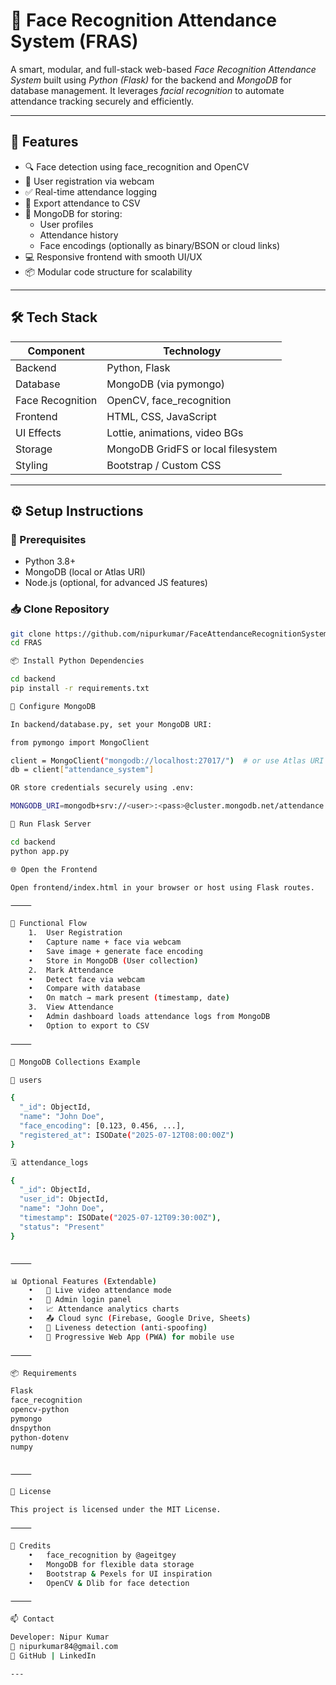 # 🧠 Face Recognition Attendance System (FRAS)

A smart, modular, and full-stack web-based _Face Recognition Attendance System_ built using _Python (Flask)_ for the backend and _MongoDB_ for database management. It leverages _facial recognition_ to automate attendance tracking securely and efficiently.

---

## 🚀 Features

- 🔍 Face detection using face_recognition and OpenCV
- 📸 User registration via webcam
- ✅ Real-time attendance logging
- 📅 Export attendance to CSV
- 🧠 MongoDB for storing:
  - User profiles
  - Attendance history
  - Face encodings (optionally as binary/BSON or cloud links)
- 💻 Responsive frontend with smooth UI/UX
- 📦 Modular code structure for scalability

---

## 🛠 Tech Stack

| Component        | Technology                         |
| ---------------- | ---------------------------------- |
| Backend          | Python, Flask                      |
| Database         | MongoDB (via pymongo)              |
| Face Recognition | OpenCV, face_recognition           |
| Frontend         | HTML, CSS, JavaScript              |
| UI Effects       | Lottie, animations, video BGs      |
| Storage          | MongoDB GridFS or local filesystem |
| Styling          | Bootstrap / Custom CSS             |

---

## ⚙ Setup Instructions

### 🔧 Prerequisites

- Python 3.8+
- MongoDB (local or Atlas URI)
- Node.js (optional, for advanced JS features)

### 📥 Clone Repository

```bash
git clone https://github.com/nipurkumar/FaceAttendanceRecognitionSystem.git
cd FRAS

📦 Install Python Dependencies

cd backend
pip install -r requirements.txt

🔌 Configure MongoDB

In backend/database.py, set your MongoDB URI:

from pymongo import MongoClient

client = MongoClient("mongodb://localhost:27017/")  # or use Atlas URI
db = client["attendance_system"]

OR store credentials securely using .env:

MONGODB_URI=mongodb+srv://<user>:<pass>@cluster.mongodb.net/attendance

🚀 Run Flask Server

cd backend
python app.py

🌐 Open the Frontend

Open frontend/index.html in your browser or host using Flask routes.

⸻

🧪 Functional Flow
	1.	User Registration
	•	Capture name + face via webcam
	•	Save image + generate face encoding
	•	Store in MongoDB (User collection)
	2.	Mark Attendance
	•	Detect face via webcam
	•	Compare with database
	•	On match → mark present (timestamp, date)
	3.	View Attendance
	•	Admin dashboard loads attendance logs from MongoDB
	•	Option to export to CSV

⸻

💾 MongoDB Collections Example

👤 users

{
  "_id": ObjectId,
  "name": "John Doe",
  "face_encoding": [0.123, 0.456, ...],
  "registered_at": ISODate("2025-07-12T08:00:00Z")
}

🗓 attendance_logs

{
  "_id": ObjectId,
  "user_id": ObjectId,
  "name": "John Doe",
  "timestamp": ISODate("2025-07-12T09:30:00Z"),
  "status": "Present"
}


⸻

📊 Optional Features (Extendable)
	•	🎥 Live video attendance mode
	•	🔐 Admin login panel
	•	📈 Attendance analytics charts
	•	📤 Cloud sync (Firebase, Google Drive, Sheets)
	•	🧪 Liveness detection (anti-spoofing)
	•	📲 Progressive Web App (PWA) for mobile use

⸻

📦 Requirements

Flask
face_recognition
opencv-python
pymongo
dnspython
python-dotenv
numpy


⸻

📜 License

This project is licensed under the MIT License.

⸻

🙌 Credits
	•	face_recognition by @ageitgey
	•	MongoDB for flexible data storage
	•	Bootstrap & Pexels for UI inspiration
	•	OpenCV & Dlib for face detection

⸻

📫 Contact

Developer: Nipur Kumar
📧 nipurkumar84@gmail.com
🔗 GitHub | LinkedIn

---
```
